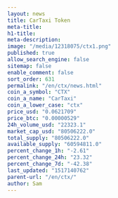 ```yaml
---
layout: news
title: CarTaxi Token
meta-title: 
h1-title: 
meta-description: 
image: "/media/12318075/ctx1.png"
published: true
allow_search_engine: false
sitemap: false
enable_comment: false
sort_order: 631
permalink: "/en/ctx/news.html"
coin_a_symbol: "CTX"
coin_a_name: "CarTaxi"
coin_a_lower_case: "ctx"
price_usd: "0.0621709"
price_btc: "0.00000529"
24h_volume_usd: "22323.1"
market_cap_usd: "80506222.0"
total_supply: "80506222.0"
available_supply: "60594811.0"
percent_change_1h: "-2.61"
percent_change_24h: "23.32"
percent_change_7d: "-42.38"
last_updated: "1517140762"
parent-url: "/en/ctx/"
author: Sam
---
```


